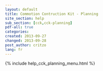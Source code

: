 ```yaml
---
layout: default
title: Commotion Contruction Kit - Planning
site_section: help
sub_section: [cck,cck-planning]
pdf-all: true
categories: 
created: 2013-09-27
changed: 2013-09-28
post_author: critzo
lang: fr
---
```

<div class="cck-section-page">
{% include help_cck_planning_menu.html %} 
</div>
